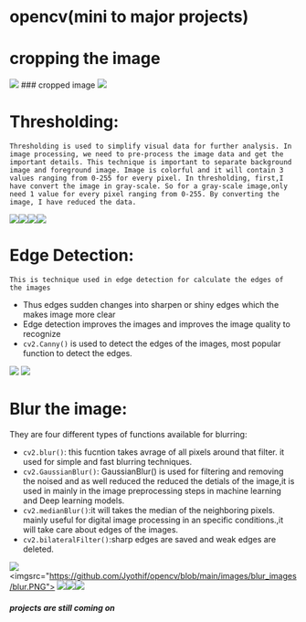 # opencv(mini to major projects)

# cropping the image
<img src="https://github.com/Jyothif/opencv/blob/main/1.jpg">
### cropped image
<img src="https://github.com/Jyothif/opencv/blob/main/Cropped%20Image.jpg">




# Thresholding:
`Thresholding is used to simplify visual data for further analysis. In image processing, we need to pre-process the image data and get the important details. This technique is important to separate background image and foreground image. Image is colorful and it will contain 3 values ranging from 0-255 for every pixel. In thresholding, first,I have convert the image in gray-scale. So for a gray-scale image,only need 1 value for every pixel ranging from 0-255. By converting the image, I have reduced the data.`

<img src="https://github.com/Jyothif/opencv/blob/main/images/s2.PNG"><img src="https://github.com/Jyothif/opencv/blob/main/images/s6.PNG"><img src="https://github.com/Jyothif/opencv/blob/main/images/s5.PNG"><img src ="https://github.com/Jyothif/opencv/blob/main/images/s4.PNG">



# Edge Detection:
`This is technique used in edge detection for calculate the edges of the images`
- Thus edges sudden changes into sharpen or shiny edges which the makes image more clear
- Edge detection improves the images and improves the image quality to recognize
- `cv2.Canny()` is used to detect the edges of the images, most popular function to detect the edges.

<img src="https://github.com/Jyothif/opencv/blob/main/images/edge%20detection_images/E_O.PNG">

<img src="https://github.com/Jyothif/opencv/blob/main/images/edge%20detection_images/E_R.PNG">



# Blur the image:
They are four different types of functions available for blurring:
- `cv2.blur()`: this fucntion takes avrage of all pixels around that filter. it used for simple and fast blurring techniques.
- `cv2.GaussianBlur()`: GaussianBlur() is used for filtering and removing the noised and as well reduced the reduced the detials of the image,it is used in mainly in the image preprocessing steps in machine learning and Deep learning models.
- `cv2.medianBlur()`:it will takes the median of the neighboring pixels. mainly useful for digital image processing in an specific conditions.,it will take care about edges of the images.
- `cv2.bilateralFilter()`:sharp edges are saved and weak edges are deleted.

<img src="https://github.com/Jyothif/opencv/blob/main/images/blur_images/flower.jpg"><imgsrc="https://github.com/Jyothif/opencv/blob/main/images/blur_images/blur.PNG">
<img src="https://github.com/Jyothif/opencv/blob/main/images/blur_images/gaussianblur.PNG"><img src="https://github.com/Jyothif/opencv/blob/main/images/blur_images/median_blur.PNG"><img src="https://github.com/Jyothif/opencv/blob/main/images/blur_images/Bilateral%20Blur.PNG">







##### projects are still coming on
